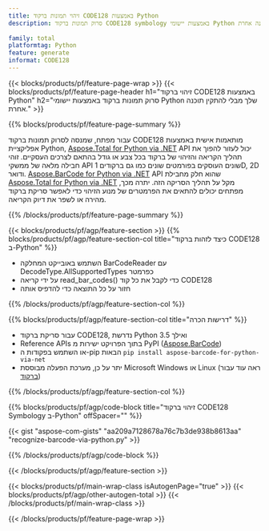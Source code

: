 ```yaml
---
title: זיהוי תמונות ברקוד CODE128 באמצעות Python
description: סרוק תמונות ברקוד CODE128 symbology באמצעות יישומי Python ללא שימוש בתוכנה אחרת. 
 
family: total
platformtag: Python
feature: generate
informat: CODE128
---
```

{{< blocks/products/pf/feature-page-wrap >}}
{{< blocks/products/pf/feature-page-header h1="זיהוי ברקוד CODE128 באמצעות Python" h2="סרוק תמונות ברקוד באמצעות יישומי Python שלך מבלי להתקין תוכנה אחרת." >}}

{{% blocks/products/pf/feature-page-summary %}}

עבור מפתח, שמנסה לסרוק תמונות ברקוד CODE128 מותאמות אישית באמצעות אפליקציית Python, [Aspose.Total for Python via .NET](https://products.aspose.com/total/python-net/) API יכול לעזור להפוך את תהליך הקריאה והזיהוי של ברקוד בכל צבע או גודל בהתאם לצרכים העסקיים. זוהי חבילה מלאה של ממשקי API שונים העוסקים בפורמטים שונים כמו גם ברקודים 1D, 2D ודואר. [Aspose.BarCode for Python via .NET](https://products.aspose.com/barcode/python-net/) API שהוא חלק מחבילת [Aspose.Total for Python via .NET](https://products.aspose.com/total/python-net/) מקל על תהליך הסריקה הזה. יתרה מכך, מפתחים יכולים להתאים את הפרמטרים של מנוע הזיהוי כדי לאפשר סריקת ברקוד מהירה או לשפר את דיוק הקריאה.

{{% /blocks/products/pf/feature-page-summary %}}

{{< blocks/products/pf/agp/feature-section >}}
{{% blocks/products/pf/agp/feature-section-col title="כיצד לזהות ברקוד CODE128 ב-Python" %}}

- השתמש באובייקט המחלקה BarCodeReader עם DecodeType.AllSupportedTypes כפרמטר
- על ידי קריאה read_bar_codes() כדי לקבל את כל קוד CODE128
- חזור על כל התוצאה כדי להדפיס אותה

{{% /blocks/products/pf/agp/feature-section-col %}}

{{% blocks/products/pf/agp/feature-section-col title="דרישות הכרה" %}}

- עבור סריקת ברקוד CODE128, נדרשת Python 3.5 ואילך
- Reference APIs בתוך הפרויקט ישירות מ PyPI ([Aspose.BarCode](https://pypi.org/project/aspose-barcode-for-python-via-net/)) 
- או השתמש בפקודות ה-pip הבאות ```pip install aspose-barcode-for-python-via-net``` 
- יתר על כן, מערכת הפעלה מבוססת Microsoft Windows או Linux (ראה עוד עבור [ברקוד](https://docs.aspose.com/barcode/python-net/system-requirements/)) 

{{% /blocks/products/pf/agp/feature-section-col %}}

{{% blocks/products/pf/agp/code-block title="זיהוי ברקוד CODE128 Symbology ב-Python" offSpacer="" %}}

{{< gist "aspose-com-gists" "aa209a7128678a76c7b3de938b8613aa" "recognize-barcode-via-python.py" >}}

{{% /blocks/products/pf/agp/code-block %}}

{{< /blocks/products/pf/agp/feature-section >}}

{{< blocks/products/pf/main-wrap-class isAutogenPage="true" >}}
{{< blocks/products/pf/agp/other-autogen-total >}}
{{< /blocks/products/pf/main-wrap-class >}}

{{< /blocks/products/pf/feature-page-wrap >}}